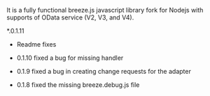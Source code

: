
It is a fully functional breeze.js javascript library fork for Nodejs with supports of OData service (V2, V3, and V4).

*.0.1.11
* Readme fixes

* 0.1.10
fixed a bug for missing handler

* 0.1.9
fixed a bug in creating change requests for the adapter

* 0.1.8
fixed the missing breeze.debug.js file
